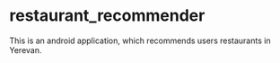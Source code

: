 restaurant_recommender
======================
This is an android application, which recommends users restaurants in Yerevan.
